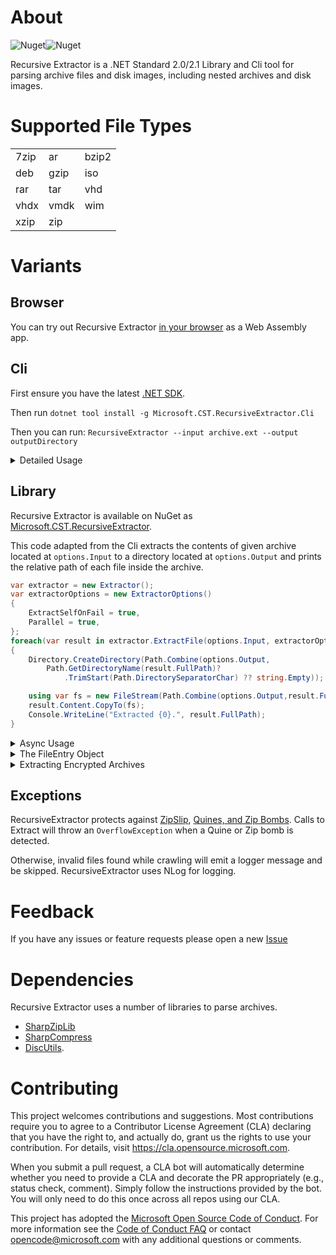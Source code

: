 # About
![Nuget](https://img.shields.io/nuget/v/Microsoft.CST.RecursiveExtractor)![Nuget](https://img.shields.io/nuget/dt/Microsoft.CST.RecursiveExtractor)

Recursive Extractor is a .NET Standard 2.0/2.1 Library and Cli tool for parsing archive files and disk images, including nested archives and disk images.


# Supported File Types
| | | |
|-|-|-|
| 7zip | ar   | bzip2 |
| deb  | gzip | iso   |
| rar  | tar  | vhd   |
| vhdx | vmdk | wim   |
| xzip | zip  |       |

# Variants

## Browser
You can try out Recursive Extractor [in your browser](https://microsoft.github.io/RecursiveExtractor/) as a Web Assembly app.

## Cli
First ensure you have the latest [.NET SDK](https://dotnet.microsoft.com/download).

Then run `dotnet tool install -g Microsoft.CST.RecursiveExtractor.Cli`

Then you can run: `RecursiveExtractor --input archive.ext --output outputDirectory`
<details>
<summary>Detailed Usage</summary>
<br/>
<ul>
    <li><i>input</i>: The path to the Archive to extract.</li>
    <li><i>output</i>: The path a directory to extract into.</li>
    <li><i>passwords</i>: A comma separated list of passwords to use for archives.</li>
</ul>

Run "RecursiveExtractor --help" for more detail.
</details>

## Library
Recursive Extractor is available on NuGet as [Microsoft.CST.RecursiveExtractor](https://www.nuget.org/packages/Microsoft.CST.RecursiveExtractor/).

This code adapted from the Cli extracts the contents of given archive located at `options.Input`
to a directory located at `options.Output` and prints the relative path of each file inside the archive.

```csharp
var extractor = new Extractor();
var extractorOptions = new ExtractorOptions()
{
    ExtractSelfOnFail = true,
    Parallel = true,
};
foreach(var result in extractor.ExtractFile(options.Input, extractorOptions))
{
    Directory.CreateDirectory(Path.Combine(options.Output,
        Path.GetDirectoryName(result.FullPath)?
            .TrimStart(Path.DirectorySeparatorChar) ?? string.Empty));

    using var fs = new FileStream(Path.Combine(options.Output,result.FullPath), FileMode.Create);
    result.Content.CopyTo(fs);
    Console.WriteLine("Extracted {0}.", result.FullPath);
}
```
<details>
<summary>Async Usage</summary>
<br/>
This example prints out all the file names found from the archive located at the path.

```csharp
var path = "/Path/To/Your/Archive"
var extractor = new Extractor();
try {
    IEnumerable<FileEntry> results = extractor.ExtractFileAsync(path);
    await foreach(var found in results)
    {
        Console.WriteLine(found.FullPath);
    }
}
catch(OverflowException)
{
    // This means Recursive Extractor has detected a Quine or Zip Bomb
}
```
</details>

<details>
<summary>The FileEntry Object</summary>
<br/>
The Extractor returns `FileEntry` objects.  These objects contain a `Content` Stream of the file contents.

```csharp
public Stream Content { get; }
public string FullPath { get; }
public string Name { get; }
public FileEntry? Parent { get; }
public string? ParentPath { get; }
```
</details>

<details>
<summary>Extracting Encrypted Archives</summary>
<br/>
The Extractor returns `FileEntry` objects.  These objects contain a `Content` Stream of the file contents.You can provide passwords to use to decrypt archives, paired with a Regex that will operate against the Name of the Archive.

```csharp
var path = "/Path/To/Your/Archive"
var extractor = new Extractor();
try {
    IEnumerable<FileEntry> results = extractor.ExtractFile(path, new ExtractorOptions()
    {
        Passwords = new Dictionary<Regex, List<string>>()
        {
            { new Regex("\.zip"), new List<string>(){ "PasswordForZipFiles" } },
            { new Regex("\.7z"), new List<string>(){ "PasswordFor7zFiles" } },
            { new Regex(".*"), new List<string>(){ "PasswordForAllFiles" } }

        }
    });
    foreach(var found in results)
    {
        Console.WriteLine(found.FullPath);
    }
}
catch(OverflowException)
{
    // This means Recursive Extractor has detected a Quine or Zip Bomb
}
```
</details>

## Exceptions
RecursiveExtractor protects against [ZipSlip](https://snyk.io/research/zip-slip-vulnerability), [Quines, and Zip Bombs](https://en.wikipedia.org/wiki/Zip_bomb).
Calls to Extract will throw an `OverflowException` when a Quine or Zip bomb is detected.

Otherwise, invalid files found while crawling will emit a logger message and be skipped.  RecursiveExtractor uses NLog for logging.

# Feedback

If you have any issues or feature requests please open a new [Issue](https://github.com/microsoft/RecursiveExtractor/issues/new)

# Dependencies

Recursive Extractor uses a number of libraries to parse archives.

* [SharpZipLib](https://github.com/icsharpcode/SharpZipLib)
* [SharpCompress](https://github.com/adamhathcock/sharpcompress)
* [DiscUtils](https://github.com/discutils/discutils).

# Contributing

This project welcomes contributions and suggestions.  Most contributions require you to agree to a
Contributor License Agreement (CLA) declaring that you have the right to, and actually do, grant us
the rights to use your contribution. For details, visit https://cla.opensource.microsoft.com.

When you submit a pull request, a CLA bot will automatically determine whether you need to provide
a CLA and decorate the PR appropriately (e.g., status check, comment). Simply follow the instructions
provided by the bot. You will only need to do this once across all repos using our CLA.

This project has adopted the [Microsoft Open Source Code of Conduct](https://opensource.microsoft.com/codeofconduct/).
For more information see the [Code of Conduct FAQ](https://opensource.microsoft.com/codeofconduct/faq/) or
contact [opencode@microsoft.com](mailto:opencode@microsoft.com) with any additional questions or comments.
